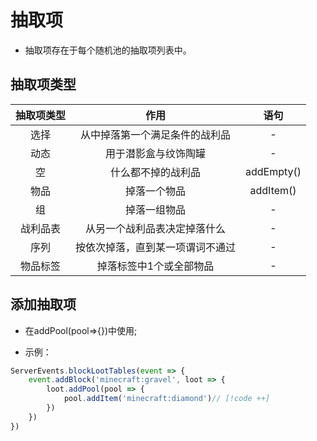 # 抽取项

- 抽取项存在于每个随机池的抽取项列表中。

## 抽取项类型

|   抽取项类型    |   作用    |   语句    |
|:------------:|:---------:|:---------:|
|   选择    |   从中掉落第一个满足条件的战利品   |   -   |
|   动态    |   用于潜影盒与纹饰陶罐   |   -   |
|   空    |   什么都不掉的战利品   |   addEmpty()   |
|   物品    |   掉落一个物品   |   addItem()   |
|   组    |   掉落一组物品   |   -   |
|   战利品表    |   从另一个战利品表决定掉落什么   |   -   |
|   序列    |   按依次掉落，直到某一项谓词不通过   |   -   |
|   物品标签    |   掉落标签中1个或全部物品   |   -   |

## 添加抽取项

- 在addPool(pool=>{})中使用;

- 示例：

```js
ServerEvents.blockLootTables(event => {
    event.addBlock('minecraft:gravel', loot => {
        loot.addPool(pool => {
            pool.addItem('minecraft:diamond')// [!code ++]
        })
    })
})

```
